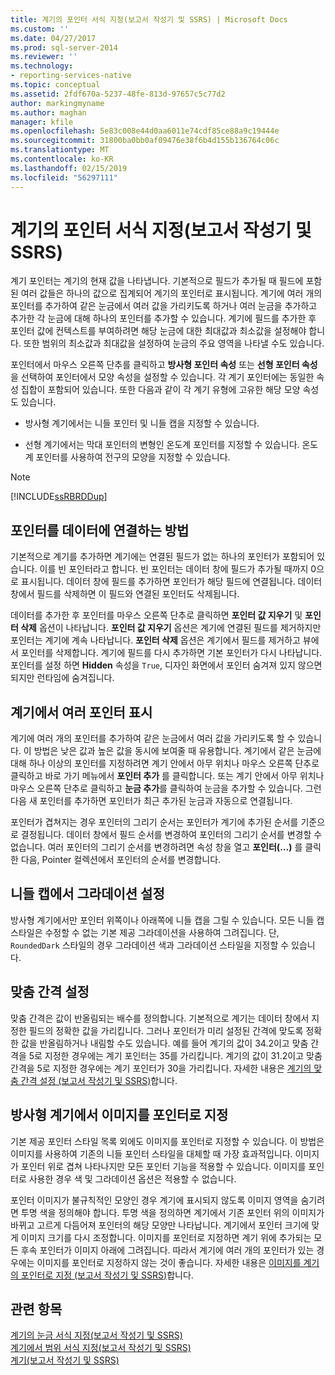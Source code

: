 ```yaml
---
title: 계기의 포인터 서식 지정(보고서 작성기 및 SSRS) | Microsoft Docs
ms.custom: ''
ms.date: 04/27/2017
ms.prod: sql-server-2014
ms.reviewer: ''
ms.technology:
- reporting-services-native
ms.topic: conceptual
ms.assetid: 2fdf670a-5237-48fe-813d-97657c5c77d2
author: markingmyname
ms.author: maghan
manager: kfile
ms.openlocfilehash: 5e83c008e44d0aa6011e74cdf85ce88a9c19444e
ms.sourcegitcommit: 31800ba0bb0af09476e38f6b4d155b136764c06c
ms.translationtype: MT
ms.contentlocale: ko-KR
ms.lasthandoff: 02/15/2019
ms.locfileid: "56297111"
---
```

# <a name="formatting-pointers-on-a-gauge-report-builder-and-ssrs"></a>계기의 포인터 서식 지정(보고서 작성기 및 SSRS)
  계기 포인터는 계기의 현재 값을 나타냅니다. 기본적으로 필드가 추가될 때 필드에 포함된 여러 값들은 하나의 값으로 집계되어 계기의 포인터로 표시됩니다. 계기에 여러 개의 포인터를 추가하여 같은 눈금에서 여러 값을 가리키도록 하거나 여러 눈금을 추가하고 추가한 각 눈금에 대해 하나의 포인터를 추가할 수 있습니다. 계기에 필드를 추가한 후 포인터 값에 컨텍스트를 부여하려면 해당 눈금에 대한 최대값과 최소값을 설정해야 합니다. 또한 범위의 최소값과 최대값을 설정하여 눈금의 주요 영역을 나타낼 수도 있습니다.  
  
 포인터에서 마우스 오른쪽 단추를 클릭하고 **방사형 포인터 속성** 또는 **선형 포인터 속성**을 선택하여 포인터에서 모양 속성을 설정할 수 있습니다. 각 계기 포인터에는 동일한 속성 집합이 포함되어 있습니다. 또한 다음과 같이 각 계기 유형에 고유한 해당 모양 속성도 있습니다.  
  
-   방사형 계기에서는 니들 포인터 및 니들 캡을 지정할 수 있습니다.  
  
-   선형 계기에서는 막대 포인터의 변형인 온도계 포인터를 지정할 수 있습니다. 온도계 포인터를 사용하여 전구의 모양을 지정할 수 있습니다.  
  
> [!NOTE]  
>  [!INCLUDE[ssRBRDDup](../../includes/ssrbrddup-md.md)]  
  
##  <a name="HowPointer"></a> 포인터를 데이터에 연결하는 방법  
 기본적으로 계기를 추가하면 계기에는 연결된 필드가 없는 하나의 포인터가 포함되어 있습니다. 이를 빈 포인터라고 합니다. 빈 포인터는 데이터 창에 필드가 추가될 때까지 0으로 표시됩니다. 데이터 창에 필드를 추가하면 포인터가 해당 필드에 연결됩니다. 데이터 창에서 필드를 삭제하면 이 필드와 연결된 포인터도 삭제됩니다.  
  
 데이터를 추가한 후 포인터를 마우스 오른쪽 단추로 클릭하면 **포인터 값 지우기** 및 **포인터 삭제** 옵션이 나타납니다. **포인터 값 지우기** 옵션은 계기에 연결된 필드를 제거하지만 포인터는 계기에 계속 나타납니다. **포인터 삭제** 옵션은 계기에서 필드를 제거하고 뷰에서 포인터를 삭제합니다. 계기에 필드를 다시 추가하면 기본 포인터가 다시 나타납니다. 포인터를 설정 하면 **Hidden** 속성을 `True`, 디자인 화면에서 포인터 숨겨져 있지 않으면 되지만 런타임에 숨겨집니다.  
  
  
##  <a name="DisplayingMultiple"></a> 계기에서 여러 포인터 표시  
 계기에 여러 개의 포인터를 추가하여 같은 눈금에서 여러 값을 가리키도록 할 수 있습니다. 이 방법은 낮은 값과 높은 값을 동시에 보여줄 때 유용합니다. 계기에서 같은 눈금에 대해 하나 이상의 포인터를 지정하려면 계기 안에서 아무 위치나 마우스 오른쪽 단추로 클릭하고 바로 가기 메뉴에서 **포인터 추가** 를 클릭합니다. 또는 계기 안에서 아무 위치나 마우스 오른쪽 단추로 클릭하고 **눈금 추가**를 클릭하여 눈금을 추가할 수 있습니다. 그런 다음 새 포인터를 추가하면 포인터가 최근 추가된 눈금과 자동으로 연결됩니다.  
  
 포인터가 겹쳐지는 경우 포인터의 그리기 순서는 포인터가 계기에 추가된 순서를 기준으로 결정됩니다. 데이터 창에서 필드 순서를 변경하여 포인터의 그리기 순서를 변경할 수 없습니다. 여러 포인터의 그리기 순서를 변경하려면 속성 창을 열고 **포인터(...)** 를 클릭한 다음, Pointer 컬렉션에서 포인터의 순서를 변경합니다.  
  
  
##  <a name="SettingGradients"></a> 니들 캡에서 그라데이션 설정  
 방사형 계기에서만 포인터 위쪽이나 아래쪽에 니들 캡을 그릴 수 있습니다. 모든 니들 캡 스타일은 수정할 수 없는 기본 제공 그라데이션을 사용하여 그려집니다. 단, `RoundedDark` 스타일의 경우 그라데이션 색과 그라데이션 스타일을 지정할 수 있습니다.  
  
  
##  <a name="SettingSnappingInterval"></a> 맞춤 간격 설정  
 맞춤 간격은 값이 반올림되는 배수를 정의합니다. 기본적으로 계기는 데이터 창에서 지정한 필드의 정확한 값을 가리킵니다. 그러나 포인터가 미리 설정된 간격에 맞도록 정확한 값을 반올림하거나 내림할 수도 있습니다. 예를 들어 계기의 값이 34.2이고 맞춤 간격을 5로 지정한 경우에는 계기 포인터는 35를 가리킵니다. 계기의 값이 31.2이고 맞춤 간격을 5로 지정한 경우에는 계기 포인터가 30을 가리킵니다. 자세한 내용은 [계기의 맞춤 간격 설정 &#40;보고서 작성기 및 SSRS&#41;](../set-a-snapping-interval-on-a-gauge-report-builder-and-ssrs.md)합니다.  
  
  
##  <a name="SpecifyingImage"></a> 방사형 계기에서 이미지를 포인터로 지정  
 기본 제공 포인터 스타일 목록 외에도 이미지를 포인터로 지정할 수 있습니다. 이 방법은 이미지를 사용하여 기존의 니들 포인터 스타일을 대체할 때 가장 효과적입니다. 이미지가 포인터 위로 겹쳐 나타나지만 모든 포인터 기능을 적용할 수 있습니다. 이미지를 포인터로 사용한 경우 색 및 그라데이션 옵션은 적용할 수 없습니다.  
  
 포인터 이미지가 불규칙적인 모양인 경우 계기에 표시되지 않도록 이미지 영역을 숨기려면 투명 색을 정의해야 합니다. 투명 색을 정의하면 계기에서 기존 포인터 위의 이미지가 바뀌고 고르게 다듬어져 포인터의 해당 모양만 나타납니다. 계기에서 포인터 크기에 맞게 이미지 크기를 다시 조정합니다. 이미지를 포인터로 지정하면 계기 위에 추가되는 모든 후속 포인터가 이미지 아래에 그려집니다. 따라서 계기에 여러 개의 포인터가 있는 경우에는 이미지를 포인터로 지정하지 않는 것이 좋습니다. 자세한 내용은 [이미지를 계기의 포인터로 지정 &#40;보고서 작성기 및 SSRS&#41;](../specify-an-image-as-a-pointer-on-a-gauge-report-builder-and-ssrs.md)합니다.  
  
  
## <a name="see-also"></a>관련 항목  
 [계기의 눈금 서식 지정&#40;보고서 작성기 및 SSRS&#41;](formatting-scales-on-a-gauge-report-builder-and-ssrs.md)   
 [계기에서 범위 서식 지정&#40;보고서 작성기 및 SSRS&#41;](formatting-ranges-on-a-gauge-report-builder-and-ssrs.md)   
 [계기&#40;보고서 작성기 및 SSRS&#41;](gauges-report-builder-and-ssrs.md)  
  
  
